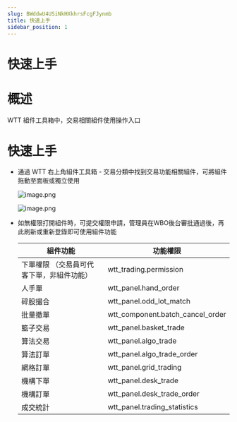 ```yaml
---
slug: BWddwU4USiNkHXkhrsFcgFJynmb
title: 快速上手
sidebar_position: 1
---
```



# 快速上手


# 概述


WTT 組件工具箱中，交易相關組件使用操作入口 


# 快速上手

- 通過 WTT 右上角組件工具箱 - 交易分類中找到交易功能相關組件，可將組件拖動至面板或獨立使用

    ![image.png](/assets/cede50738b8a60d0ca7ba1b8cb0654c4.png)


    ![image.png](/assets/f092ed5d63385dbbd6aa9491a00ed567.png)

- 如無權限打開組件時，可提交權限申請，管理員在WBO後台審批通過後，再此刷新或重新登錄即可使用組件功能

    | 組件功能                  | 功能權限                             |
    | --------------------- | -------------------------------- |
    | 下單權限 （交易員可代客下單，非組件功能） | wtt_trading.permission           |
    | 人手單                   | wtt_panel.hand_order             |
    | 碎股撮合                  | wtt_panel.odd_lot_match          |
    | 批量撤單                  | wtt_component.batch_cancel_order |
    | 籃子交易                  | wtt_panel.basket_trade           |
    | 算法交易                  | wtt_panel.algo_trade             |
    | 算法訂單                  | wtt_panel.algo_trade_order       |
    | 網格訂單                  | wtt_panel.grid_trading           |
    | 機構下單                  | wtt_panel.desk_trade             |
    | 機構訂單                  | wtt_panel.desk_trade_order       |
    | 成交統計                  | wtt_panel.trading_statistics     |


